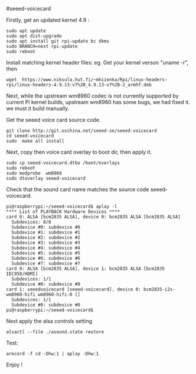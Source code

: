 #seeed-voicecard

Firstly, get an updated kernel 4.9 :
```
sudo apt update
sudo apt dist-upgrade
sudo apt install git rpi-update bc dkms
sudo BRANCH=next rpi-update
sudo reboot
```

Install matching kernel header files:
eg. Get your kernel verson "uname -r", then
```
wget  https://www.niksula.hut.fi/~mhiienka/Rpi/linux-headers-rpi/linux-headers-4.9.13-v7%2B_4.9.13-v7%2B-2_armhf.deb 
```
Next, while the upstream wm8960 codec is not currently supported by current Pi kernel builds, upstream wm8960 has some bugs, we had fixed it. we must it build manually.

Get the seeed voice card source code.
```
git clone http://git.oschina.net/seeed-se/seeed-voicecard
cd seeed-voicecard
sudo  make all install
```
Next, copy then voice card overlay to boot dir, then apply it.
```
sudo cp seeed-voicecard.dtbo /boot/overlays
sudo reboot
sudo modprobe  wm8960
sudo dtoverlay seeed-voicecard
```
Check that the sound card name matches the source code seeed-voicecard.

```
pi@raspberrypi:~/seeed-voicecard$ aplay -l
**** List of PLAYBACK Hardware Devices ****
card 0: ALSA [bcm2835 ALSA], device 0: bcm2835 ALSA [bcm2835 ALSA]
  Subdevices: 8/8
  Subdevice #0: subdevice #0
  Subdevice #1: subdevice #1
  Subdevice #2: subdevice #2
  Subdevice #3: subdevice #3
  Subdevice #4: subdevice #4
  Subdevice #5: subdevice #5
  Subdevice #6: subdevice #6
  Subdevice #7: subdevice #7
card 0: ALSA [bcm2835 ALSA], device 1: bcm2835 ALSA [bcm2835 IEC958/HDMI]
  Subdevices: 1/1
  Subdevice #0: subdevice #0
card 1: seeedvoicecard [seeed-voicecard], device 0: bcm2835-i2s-wm8960-hifi wm8960-hifi-0 []
  Subdevices: 1/1
  Subdevice #0: subdevice #0
pi@raspberrypi:~/seeed-voicecard$ 
```
Next apply the alsa controls setting
```
alsactl --file ./asound.state restore
```

Test:
``` 
arecord -f cd -Dhw:1 | aplay -Dhw:1

```
Enjoy !